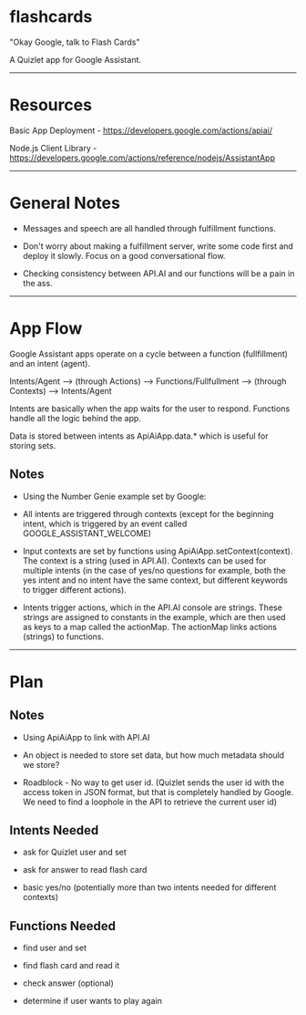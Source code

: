 # flashcards

"Okay Google, talk to Flash Cards"

A Quizlet app for Google Assistant.

---

# Resources

Basic App Deployment   - https://developers.google.com/actions/apiai/

Node.js Client Library - https://developers.google.com/actions/reference/nodejs/AssistantApp

---

# General Notes

- Messages and speech are all handled through fulfillment functions.

- Don't worry about making a fulfillment server, write some code first and deploy it slowly. Focus on a good conversational flow.

- Checking consistency between API.AI and our functions will be a pain in the ass.

---

# App Flow

Google Assistant apps operate on a cycle between a function (fullfillment) and an intent (agent).

Intents/Agent --> (through Actions) --> Functions/Fullfullment --> (through Contexts) --> Intents/Agent

Intents are basically when the app waits for the user to respond. Functions handle all the logic behind the app.

Data is stored between intents as ApiAiApp.data.* which is useful for storing sets.


## Notes

- Using the Number Genie example set by Google:

- All intents are triggered through contexts (except for the beginning intent, which is triggered by an event called GOOGLE_ASSISTANT_WELCOME)

- Input contexts are set by functions using ApiAiApp.setContext(context). The context is a string (used in API.AI). Contexts can be used for multiple intents (in the case of yes/no questions for example, both the yes intent and no intent have the same context, but different keywords to trigger different actions).

- Intents trigger actions, which in the API.AI console are strings. These strings are assigned to constants in the example, which are then used as keys to a map called the actionMap. The actionMap links actions (strings) to functions.

---

# Plan

## Notes

- Using ApiAiApp to link with API.AI

- An object is needed to store set data, but how much metadata should we store?

- Roadblock - No way to get user id. (Quizlet sends the user id with the access token in JSON format, but that is completely handled by Google. We need to find a loophole in the API to retrieve the current user id)

## Intents Needed

- ask for Quizlet user and set

- ask for answer to read flash card

- basic yes/no (potentially more than two intents needed for different contexts)

## Functions Needed

- find user and set

- find flash card and read it

- check answer (optional)

- determine if user wants to play again
